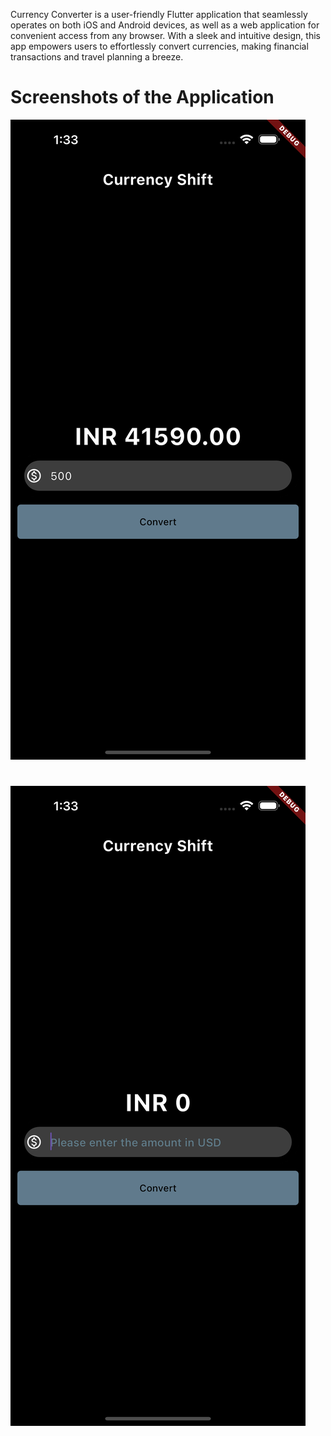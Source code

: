 Currency Converter is a user-friendly Flutter application that seamlessly operates on both iOS and Android devices, as well as a web application for convenient access from any browser. With a sleek and intuitive design, this app empowers users to effortlessly convert currencies, making financial transactions and travel planning a breeze.

# Screenshots of the Application
![S1](screenshots/S1.png)
# 
![S2](screenshots/S2.png)

